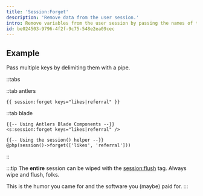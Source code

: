 ```yaml
---
title: 'Session:Forget'
description: 'Remove data from the user session.'
intro: Remove variables from the user session by passing the names of the variables into the `keys` parameter.
id: be024503-9796-4f2f-9c75-548e2ea09cec
---
```

## Example

Pass multiple keys by delimiting them with a pipe.

::tabs

::tab antlers
```antlers
{{ session:forget keys="likes|referral" }}
```
::tab blade
```blade
{{-- Using Antlers Blade Components --}}
<s:session:forget keys="likes|referral" />

{{-- Using the session() helper --}}
@php(session()->forget(['likes', 'referral']))
```
::

:::tip
The **entire** session can be wiped with the [session:flush](/tags/session-flush) tag. Always wipe and flush, folks.

This is the humor you came for and the software you (maybe) paid for.
:::
